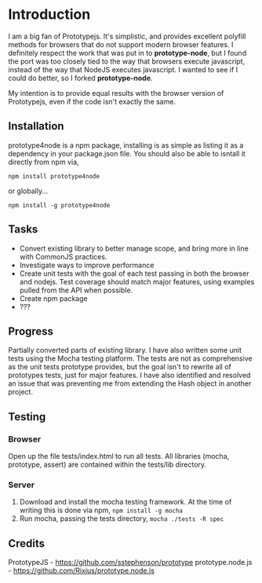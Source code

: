 Introduction
============

I am a big fan of Prototypejs. It's simplistic, and provides excellent polyfill methods for browsers that do not support modern browser features.
I definitely respect the work that was put in to **prototype-node**, but I found the port was too closely tied to the way that browsers execute javascript, instead of the way that NodeJS executes javascript. I wanted to see if I could do better, so I forked  **prototype-node**.

My intention is to provide equal results with the browser version of Prototypejs, even if the code isn't exactly the same.

Installation
------------

prototype4node is a npm package, installing is as simple as listing it as a dependency in your package.json file. You should also be able to isntall it directly from npm via,

	npm install prototype4node

or globally...

	npm install -g prototype4node

Tasks
-----

* Convert existing library to better manage scope, and bring more in line with CommonJS practices.
* Investigate ways to improve performance
* Create unit tests with the goal of each test passing in both the browser and nodejs. Test coverage should match major features, using examples pulled from the API when possible.
* Create npm package
* ???

Progress
--------

Partially converted parts of existing library. I have also written some unit tests using the Mocha testing platform. The tests are not as comprehensive as the unit tests prototype provides, but the goal isn't to rewrite all of prototypes tests, just for major features. I have also identified and resolved an issue that was preventing me from extending the Hash object in another project.

Testing
-------

### Browser

Open up the file tests/index.html to run all tests. All libraries (mocha, prototype, assert) are contained within the tests/lib directory. 

### Server

1. Download and install the mocha testing framework. At the time of writing this is done via npm, `npm install -g mocha`
2. Run mocha, passing the tests directory, `mocha ./tests -R spec`

Credits
-------

PrototypeJS - https://github.com/sstephenson/prototype
prototype.node.js - https://github.com/Rixius/prototype.node.js